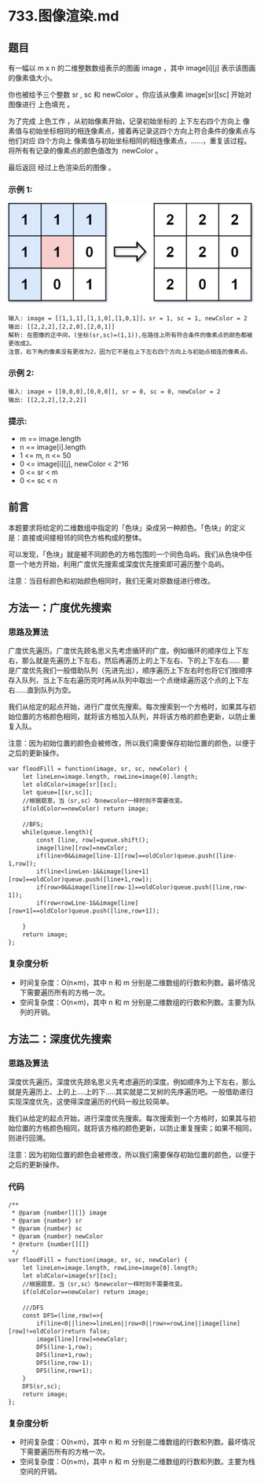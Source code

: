 # 733.图像渲染.md

## 题目

有一幅以 m x n 的二维整数数组表示的图画 image ，其中 image[i][j] 表示该图画的像素值大小。

你也被给予三个整数 sr , sc 和 newColor 。你应该从像素 image[sr][sc] 开始对图像进行 上色填充 。

为了完成 上色工作 ，从初始像素开始，记录初始坐标的 上下左右四个方向上 像素值与初始坐标相同的相连像素点，接着再记录这四个方向上符合条件的像素点与他们对应 四个方向上 像素值与初始坐标相同的相连像素点，……，重复该过程。将所有有记录的像素点的颜色值改为  newColor 。

最后返回 经过上色渲染后的图像 。

### 示例 1:

![](../../images/733.图像渲染.jpg)

```
输入: image = [[1,1,1],[1,1,0],[1,0,1]]，sr = 1, sc = 1, newColor = 2
输出: [[2,2,2],[2,2,0],[2,0,1]]
解析: 在图像的正中间，(坐标(sr,sc)=(1,1)),在路径上所有符合条件的像素点的颜色都被更改成2。
注意，右下角的像素没有更改为2，因为它不是在上下左右四个方向上与初始点相连的像素点。
```

### 示例 2:

```
输入: image = [[0,0,0],[0,0,0]], sr = 0, sc = 0, newColor = 2
输出: [[2,2,2],[2,2,2]]
```

### 提示:

- m == image.length
- n == image[i].length
- 1 <= m, n <= 50
- 0 <= image[i][j], newColor < 2^16
- 0 <= sr < m
- 0 <= sc < n

## 前言

本题要求将给定的二维数组中指定的「色块」染成另一种颜色。「色块」的定义是：直接或间接相邻的同色方格构成的整体。

可以发现，「色块」就是被不同颜色的方格包围的一个同色岛屿。我们从色块中任意一个地方开始，利用广度优先搜索或深度优先搜索即可遍历整个岛屿。

注意：当目标颜色和初始颜色相同时，我们无需对原数组进行修改。

## 方法一：广度优先搜索

### 思路及算法

广度优先遍历。广度优先顾名思义先考虑循环的广度。例如循环的顺序位上下左右，那么就是先遍历上下左右，然后再遍历上的上下左右、下的上下左右...... 要是广度优先我们一般借助队列（先进先出），顺序遍历上下左右时也将它们按顺序存入队列，当上下左右遍历完时再从队列中取出一个点继续遍历这个点的上下左右......直到队列为空。

我们从给定的起点开始，进行广度优先搜索。每次搜索到一个方格时，如果其与初始位置的方格颜色相同，就将该方格加入队列，并将该方格的颜色更新，以防止重复入队。

注意：因为初始位置的颜色会被修改，所以我们需要保存初始位置的颜色，以便于之后的更新操作。

```
var floodFill = function(image, sr, sc, newColor) {
    let lineLen=image.length, rowLine=image[0].length;
    let oldColor=image[sr][sc];
    let queue=[[sr,sc]];
    //根据题意，当（sr,sc）与newcolor一样时则不需要改变。
    if(oldColor==newColor) return image;

    //BFS;
    while(queue.length){
        const [line, row]=queue.shift();
        image[line][row]=newColor;
        if(line>0&&image[line-1][row]==oldColor)queue.push([line-1,row]);
        if(line<lineLen-1&&image[line+1][row]==oldColor)queue.push([line+1,row]);
        if(row>0&&image[line][row-1]==oldColor)queue.push([line,row-1]);
        if(row<rowLine-1&&image[line][row+1]==oldColor)queue.push([line,row+1]);

    }
    return image;
};
```

### 复杂度分析

- 时间复杂度：O(n×m)，其中 n 和 m 分别是二维数组的行数和列数。最坏情况下需要遍历所有的方格一次。
- 空间复杂度：O(n×m)，其中 n 和 m 分别是二维数组的行数和列数。主要为队列的开销。

## 方法二：深度优先搜索

### 思路及算法

深度优先遍历。深度优先顾名思义先考虑遍历的深度。例如顺序为上下左右，那么就是先遍历上、上的上....上的下.....其实就是二叉树的先序遍历吧。一般借助递归实现深度优先，这使得深度遍历的代码一般比较简单。

我们从给定的起点开始，进行深度优先搜索。每次搜索到一个方格时，如果其与初始位置的方格颜色相同，就将该方格的颜色更新，以防止重复搜索；如果不相同，则进行回溯。

注意：因为初始位置的颜色会被修改，所以我们需要保存初始位置的颜色，以便于之后的更新操作。

### 代码

```
/**
 * @param {number[][]} image
 * @param {number} sr
 * @param {number} sc
 * @param {number} newColor
 * @return {number[][]}
 */
var floodFill = function(image, sr, sc, newColor) {
    let lineLen=image.length, rowLine=image[0].length;
    let oldColor=image[sr][sc];
    //根据题意，当（sr,sc）与newcolor一样时则不需要改变。
    if(oldColor==newColor) return image;

    ///DFS
    const DFS=(line,row)=>{
        if(line<0||line>=lineLen||row<0||row>=rowLine||image[line][row]!=oldColor)return false;
        image[line][row]=newColor;
        DFS(line-1,row);
        DFS(line+1,row);
        DFS(line,row-1);
        DFS(line,row+1);
    }
    DFS(sr,sc);
    return image;
};
```

### 复杂度分析

- 时间复杂度：O(n×m)，其中 n 和 m 分别是二维数组的行数和列数。最坏情况下需要遍历所有的方格一次。
- 空间复杂度：O(n×m)，其中 n 和 m 分别是二维数组的行数和列数。主要为栈空间的开销。
